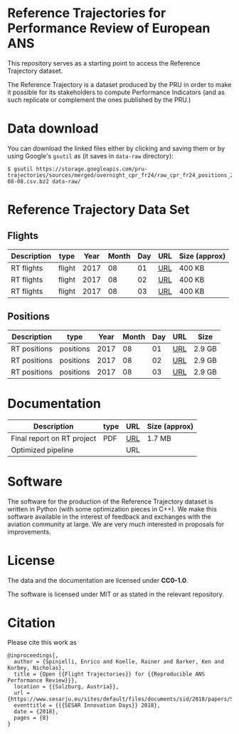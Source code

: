 # Reference Trajectories for Performance Review of European ANS

This repository serves as a starting point to access the Reference Trajectory dataset.

The Reference Trajectory is a dataset produced by the PRU in order to make it possible for its stakeholders to
compute Performance Indicators (and as such replicate or complement the ones published by the PRU.)

# Data download

You can download the linked files either by clicking and saving them or
by using Google's `gsutil` as (it saves in  `data-raw` directory):

```shell
$ gsutil https://storage.googleapis.com/pru-trajectories/sources/merged/overnight_cpr_fr24/raw_cpr_fr24_positions_2017-08-08.csv.bz2 data-raw/
```

# Reference Trajectory Data Set

## Flights

| Description           | type      | Year | Month | Day | URL              | Size (approx) |
|-----------------------|-----------|------|-------|-----|------------------|---------------|
| RT flights            | flight    | 2017 |    08 |  01 | [URL][f20180801] | 400 KB        |
| RT flights            | flight    | 2017 |    08 |  02 | [URL][f20180802] | 400 KB        |
| RT flights            | flight    | 2017 |    08 |  03 | [URL][f20180803] | 400 KB        |

[f20180801]: https://storage.googleapis.com/pru-trajectories/sources/merged/overnight_cpr_fr24/cpr_fr24_events_2017-08-01.csv.bz2 "reference trajectory flights on 20180801"
[f20180802]: https://storage.googleapis.com/pru-trajectories/sources/merged/overnight_cpr_fr24/cpr_fr24_events_2017-08-02.csv.bz2 "reference trajectory flights on 20180802"
[f20180803]: https://storage.googleapis.com/pru-trajectories/sources/merged/overnight_cpr_fr24/cpr_fr24_events_2017-08-03.csv.bz2 "reference trajectory flights on 20180803"

## Positions

| Description   | type      | Year | Month | Day | URL              | Size    |
|---------------|-----------|------|-------|-----|------------------|---------|
| RT positions  | positions | 2017 |    08 |  01 | [URL][p20180801] | 2.9 GB  |
| RT positions  | positions | 2017 |    08 |  02 | [URL][p20180802] | 2.9 GB  |
| RT positions  | positions | 2017 |    08 |  03 | [URL][p20180803] | 2.9 GB  |

[p20180801]: https://storage.googleapis.com/pru-trajectories/products/synth_positions/cpr_fr24/mas_05_cpr_fr24_synth_positions_2017-08-01.csv.bz2 "reference trajectory positions on 20180801"
[p20180802]: https://storage.googleapis.com/pru-trajectories/products/synth_positions/cpr_fr24/mas_05_cpr_fr24_synth_positions_2017-08-02.csv.bz2 "reference trajectory positions on 20180802"
[p20180803]: https://storage.googleapis.com/pru-trajectories/products/synth_positions/cpr_fr24/mas_05_cpr_fr24_synth_positions_2017-08-03.csv.bz2 "reference trajectory positions on 20180803"

# Documentation

| Description                                             | type      | URL              | Size (approx) |
|---------------------------------------------------------|-----------|------------------|---------------|
| Final report on RT project                              | PDF       | [URL][rtdoc1]    | 1.7 MB        |
| Optimized pipeline                                      |           | URL              |               |

[rtdoc1]: https://github.com/euctrl-pru/reftrj/raw/master/Trajectories_Production_Final_Report.pdf "Final report on RT project"



# Software

The software for the production of the Reference Trajectory dataset is written in Python (with some optimization pieces in C++).
We make this software available in the interest of feedback and exchanges with the aviation community at large.
We are very much interested in proposals for improvements.

# License

The data and the documentation are licensed under **CC0-1.0**.

The software is licensed under MIT or as stated in the relevant repository.

# Citation
Please cite this work as

```
@inproceedings{,
  author = {Spinielli, Enrico and Koelle, Rainer and Barker, Ken and Korbey, Nicholas},
  title = {Open {{Flight Trajectories}} for {{Reproducible ANS Performance Review}}},
  location = {{Salzburg, Austria}},
  url = {https://www.sesarju.eu/sites/default/files/documents/sid/2018/papers/SIDs_2018_paper_4.pdf},
  eventtitle = {{{SESAR Innovation Days}} 2018},
  date = {2018},
  pages = {8}
}
```

